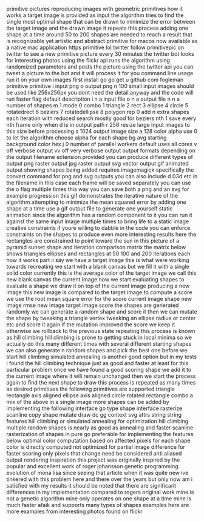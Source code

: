 primitive pictures reproducing images with geometric primitives how it works a target image is provided as input the algorithm tries to find the single most optimal shape that can be drawn to minimize the error between the target image and the drawn image it repeats this process adding one shape at a time around 50 to 200 shapes are needed to reach a result that is recognizable yet artistic and abstract primitive for macos now available as a native mac application https primitive lol twitter follow primitivepic on twitter to see a new primitive picture every 30 minutes the twitter bot looks for interesting photos using the flickr api runs the algorithm using randomized parameters and posts the picture using the twitter api you can tweet a picture to the bot and it will process it for you command line usage run it on your own images first install go go get u github com fogleman primitive primitive i input png o output png n 100 small input images should be used like 256x256px you dont need the detail anyway and the code will run faster flag default description i n a input file o n a output file n n a number of shapes m 1 mode 0 combo 1 triangle 2 rect 3 ellipse 4 circle 5 rotatedrect 6 beziers 7 rotatedellipse 8 polygon rep 0 add n extra shapes each iteration with reduced search mostly good for beziers nth 1 save every nth frame only when d is in output path r 256 resize large input images to this size before processing s 1024 output image size a 128 color alpha use 0 to let the algorithm choose alpha for each shape bg avg starting background color hex j 0 number of parallel workers default uses all cores v off verbose output vv off very verbose output output formats depending on the output filename extension provided you can produce different types of output png raster output jpg raster output svg vector output gif animated output showing shapes being added requires imagemagick specifically the convert command for png and svg outputs you can also include d 03d etc in the filename in this case each frame will be saved separately you can use the o flag multiple times this way you can save both a png and an svg for example progression this gif demonstrates the iterative nature of the algorithm attempting to minimize the mean squared error by adding one shape at a time use a gif output file to generate one yourself static animation since the algorithm has a random component to it you can run it against the same input image multiple times to bring life to a static image creative constraints if youre willing to dabble in the code you can enforce constraints on the shapes to produce even more interesting results here the rectangles are constrained to point toward the sun in this picture of a pyramid sunset shape and iteration comparison matrix the matrix below shows triangles ellipses and rectangles at 50 100 and 200 iterations each how it works part ii say we have a target image this is what were working towards recreating we start with a blank canvas but we fill it with a single solid color currently this is the average color of the target image we call this new blank canvas the current image now we start evaluating shapes to evaluate a shape we draw it on top of the current image producing a new image this new image is compared to the target image to compute a score we use the root mean square error for the score current image shape new image rmse new image target image score the shapes are generated randomly we can generate a random shape and score it then we can mutate the shape by tweaking a triangle vertex tweaking an ellipse radius or center etc and score it again if the mutation improved the score we keep it otherwise we rollback to the previous state repeating this process is known as hill climbing hill climbing is prone to getting stuck in local minima so we actually do this many different times with several different starting shapes we can also generate n random shapes and pick the best one before we start hill climbing simulated annealing is another good option but in my tests i found the hill climbing technique just as good and faster at least for this particular problem once we have found a good scoring shape we add it to the current image where it will remain unchanged then we start the process again to find the next shape to draw this process is repeated as many times as desired primitives the following primitives are supported triangle rectangle axis aligned ellipse axis aligned circle rotated rectangle combo a mix of the above in a single image more shapes can be added by implementing the following interface go type shape interface rasterize scanline copy shape mutate draw dc gg context svg attrs string string features hill climbing or simulated annealing for optimization hill climbing multiple random shapes is nearly as good as annealing and faster scanline rasterization of shapes in pure go preferable for implementing the features below optimal color computation based on affected pixels for each shape color is directly computed not optimized for partial image difference for faster scoring only pixels that change need be considered anti aliased output rendering inspiration this project was originally inspired by the popular and excellent work of roger johansson genetic programming evolution of mona lisa since seeing that article when it was quite new ive tinkered with this problem here and there over the years but only now am i satisfied with my results it should be noted that there are significant differences in my implementation compared to rogers original work mine is not a genetic algorithm mine only operates on one shape at a time mine is much faster afaik and supports many types of shapes examples here are more examples from interesting photos found on flickr